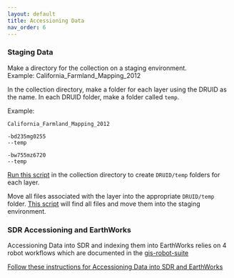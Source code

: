 ```yaml
---
layout: default
title: Accessioning Data
nav_order: 6
---
```


### Staging Data

Make a directory for the collection on a staging environment.<br/>
Example: California_Farmland_Mapping_2012

In the collection directory, make a folder for each layer using the DRUID as the name. In each DRUID folder, make a folder called ```temp```.

Example:
```
California_Farmland_Mapping_2012
 
-bd235mg0255  
--temp

-bw755mz6720  
--temp
```

[Run this script](https://raw.githubusercontent.com/kimdurante/metadataWorkflow/master/scripts/makeFolders.py) in the collection directory to create ```DRUID/temp``` folders for each layer.


Move all files associated with the layer into the appropriate ```DRUID/temp``` folder. [This script](https://raw.githubusercontent.com/kimdurante/metadataWorkflow/master/scripts/moveFiles.py) will find all files and move them into the staging environment.

### SDR Accessioning and EarthWorks

Accessioning Data into SDR and indexing them into EarthWorks relies on 4 robot workflows which are documented in the [gis-robot-suite](https://github.com/sul-dlss/gis-robot-suite/tree/master/robots)

[Follow these instructions for Accessioning Data into SDR and EarthWorks](https://consul.stanford.edu/display/SULAIRGIS/HOWTO+-+Accession+layers)
